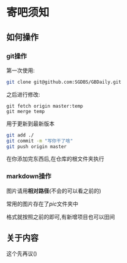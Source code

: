 # 寄吧须知

## 如何操作
### git操作
第一次使用:
```bash
git clone git@github.com:SGDBS/GBDaily.git
```

之后进行修改:
```
git fetch origin master:temp
git merge temp
```
用于更新到最新版本

```bash
git add ./
git commit -m "写你干了啥"
git push origin master
```
在你添加完东西后,在仓库的根文件夹执行


### markdown操作
图片请用**相对路径**(不会的可以看之前的)

常用的图片存在了$pic$文件夹中

格式就按照之前的即可,有新增项目也可以田间



## 关于内容

这个先再议()



